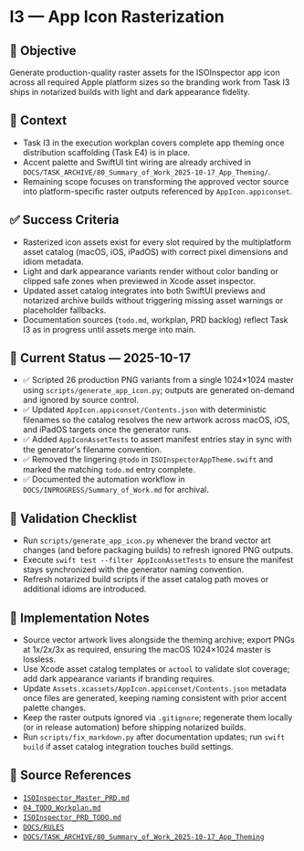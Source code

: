 # I3 — App Icon Rasterization

## 🎯 Objective

Generate production-quality raster assets for the ISOInspector app icon across all required Apple platform sizes so the branding work from Task I3 ships in notarized builds with light and dark appearance fidelity.

## 🧩 Context

- Task I3 in the execution workplan covers complete app theming once distribution scaffolding (Task E4) is in place.
- Accent palette and SwiftUI tint wiring are already archived in `DOCS/TASK_ARCHIVE/80_Summary_of_Work_2025-10-17_App_Theming/`.
- Remaining scope focuses on transforming the approved vector source into platform-specific raster outputs referenced by `AppIcon.appiconset`.

## ✅ Success Criteria

- Rasterized icon assets exist for every slot required by the multiplatform asset catalog (macOS, iOS, iPadOS) with correct pixel dimensions and idiom metadata.
- Light and dark appearance variants render without color banding or clipped safe zones when previewed in Xcode asset inspector.
- Updated asset catalog integrates into both SwiftUI previews and notarized archive builds without triggering missing asset warnings or placeholder fallbacks.
- Documentation sources (`todo.md`, workplan, PRD backlog) reflect Task I3 as in progress until assets merge into main.

## 🚀 Current Status — 2025-10-17

- ✅ Scripted 26 production PNG variants from a single 1024×1024 master using `scripts/generate_app_icon.py`; outputs are generated on-demand and ignored by source control.
- ✅ Updated `AppIcon.appiconset/Contents.json` with deterministic filenames so the catalog resolves the new artwork across macOS, iOS, and iPadOS targets once the generator runs.
- ✅ Added `AppIconAssetTests` to assert manifest entries stay in sync with the generator's filename convention.
- ✅ Removed the lingering `@todo` in `ISOInspectorAppTheme.swift` and marked the matching `todo.md` entry complete.
- ✅ Documented the automation workflow in `DOCS/INPROGRESS/Summary_of_Work.md` for archival.

## 🧪 Validation Checklist

- Run `scripts/generate_app_icon.py` whenever the brand vector art changes (and before packaging builds) to refresh ignored PNG outputs.
- Execute `swift test --filter AppIconAssetTests` to ensure the manifest stays synchronized with the generator naming convention.
- Refresh notarized build scripts if the asset catalog path moves or additional idioms are introduced.

## 🔧 Implementation Notes

- Source vector artwork lives alongside the theming archive; export PNGs at 1x/2x/3x as required, ensuring the macOS 1024×1024 master is lossless.
- Use Xcode asset catalog templates or `actool` to validate slot coverage; add dark appearance variants if branding requires.
- Update `Assets.xcassets/AppIcon.appiconset/Contents.json` metadata once files are generated, keeping naming consistent with prior accent palette changes.
- Keep the raster outputs ignored via `.gitignore`; regenerate them locally (or in release automation) before shipping notarized builds.
- Run `scripts/fix_markdown.py` after documentation updates; run `swift build` if asset catalog integration touches build settings.

## 🧠 Source References

- [`ISOInspector_Master_PRD.md`](../AI/ISOViewer/ISOInspector_PRD_Full/ISOInspector_Master_PRD.md)
- [`04_TODO_Workplan.md`](../AI/ISOInspector_Execution_Guide/04_TODO_Workplan.md)
- [`ISOInspector_PRD_TODO.md`](../AI/ISOViewer/ISOInspector_PRD_TODO.md)
- [`DOCS/RULES`](../RULES)
- [`DOCS/TASK_ARCHIVE/80_Summary_of_Work_2025-10-17_App_Theming`](../TASK_ARCHIVE/80_Summary_of_Work_2025-10-17_App_Theming)
